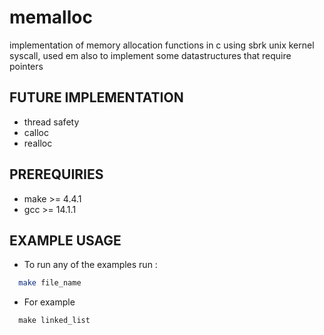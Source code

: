 # memalloc

implementation of memory allocation functions in c using sbrk unix kernel syscall, used em also to implement some datastructures that require pointers

## FUTURE IMPLEMENTATION

- thread safety
- calloc
- realloc

## PREREQUIRIES

- make >= 4.4.1
- gcc >= 14.1.1

## EXAMPLE USAGE

- To run any of the examples run :

```bash
  make file_name
```

- For example

```
  make linked_list
```
